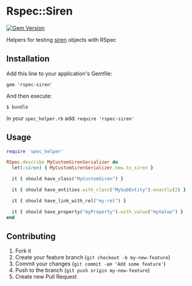 # Rspec::Siren

[![Gem Version](https://badge.fury.io/rb/rspec-siren.svg)](http://badge.fury.io/rb/rspec-siren)

Helpers for testing [siren](https://github.com/kevinswiber/siren) objects with
RSpec

## Installation

Add this line to your application's Gemfile:

    gem 'rspec-siren'

And then execute:

    $ bundle

In your `spec_helper.rb` add: `require 'rspec-siren'`

## Usage

```ruby
require 'spec_helper'

RSpec.describe MyCustomSirenSerializer do
  let(:siren) { MyCustomSirenSerializer.new.to_siren }

  it { should have_class("MyCustomSiren") }

  it { should have_entities.with_class("MySubEntity").exactly(2) }

  it { should have_link_with_rel("my-rel") }

  it { should have_property("myProperty").with_value("myValue") }
end
```


## Contributing

1. Fork it
2. Create your feature branch (`git checkout -b my-new-feature`)
3. Commit your changes (`git commit -am 'Add some feature'`)
4. Push to the branch (`git push origin my-new-feature`)
5. Create new Pull Request

